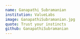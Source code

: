 ```yaml
---
name: Ganapathi Subramanian
institution: ValueLabs
image: GanapathiSubramanian.jpg
quote: Trust your instincts
github: GanapathiSubramanian
---
```

